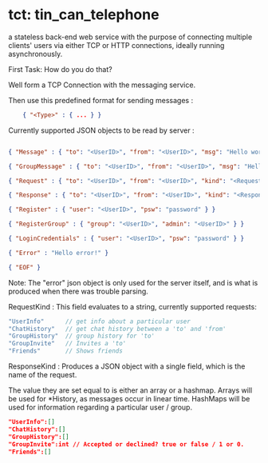 tct: tin_can_telephone
======================
a stateless back-end web service with the purpose of
                     connecting multiple clients' users via either TCP or HTTP
                     connections, ideally running asynchronously.

First Task: How do you do that?

Well form a TCP Connection with the messaging service.

Then use this predefined format for sending messages :

```json
    { "<Type>" : { ... } }
```

Currently supported JSON objects to be read by server :
```json

{ "Message" : { "to": "<UserID>", "from": "<UserID>", "msg": "Hello world" } }

{ "GroupMessage" : { "to": "<UserID>", "from": "<UserID>", "msg": "Hello world" } }

{ "Request" : { "to": "<UserID>", "from": "<UserID>", "kind": "<RequestKind>" } }

{ "Response" : { "to": "<UserID>", "from": "<UserID>", "kind": "<ResponseKind>" } }

{ "Register" : { "user": "<UserID>", "psw": "password" } }

{ "RegisterGroup" : { "group": "<UserID>", "admin": "<UserID>" } }

{ "LoginCredentials" : { "user": "<UserID>", "psw": "password" } }

{ "Error" : "Hello error!" }

{ "EOF" }

```

Note: The "error" json object is only used for the server itself, and is what
      is produced when there was trouble parsing.

RequestKind : This field evaluates to a string, currently supported requests:

```javascript
"UserInfo"      // get info about a particular user
"ChatHistory"   // get chat history between a 'to' and 'from'
"GroupHistory"  // group history for 'to'
"GroupInvite"   // Invites a 'to'
"Friends"       // Shows friends
```

ResponseKind : Produces a JSON object with a single field, which
               is the name of the request.

The value they are set equal to is either an array or a hashmap. Arrays will
be used for *History, as messages occur in linear time. HashMaps will be used
for information regarding a particular user / group.

```json
"UserInfo":[]
"ChatHistory":[]
"GroupHistory":[]
"GroupInvite":int // Accepted or declined? true or false / 1 or 0.
"Friends":[]
```


